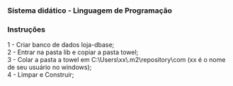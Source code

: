 <h3>Sistema didático - Linguagem de Programação</h3>
<h3>Instruções</h3>
1 - Criar banco de dados loja-dbase;
<br/>
2 - Entrar na pasta lib e copiar a pasta towel;
<br/>
3 - Colar a pasta a towel em C:\Users\xx\.m2\repository\com (xx é o nome de seu usuário no windows);
<br/>
4 - Limpar e Construir;
